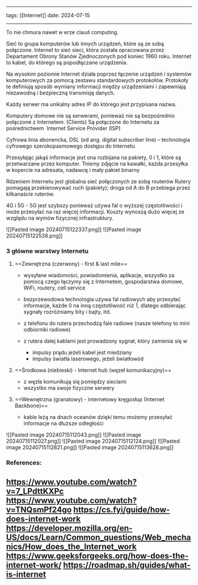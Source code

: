 
--- 
tags: [[Internet]]
date: 2024-07-15

---
To nie chmura nawet w erze claud computing. 

Sieć to grupa komputerów lub innych urządzeń, które są ze sobą połączone.
Internet to sieć sieci, która została opracowana przez Departament Obrony Stanów Zjednoczonych pod koniec 1960 roku.
Internet to kabel, do którego są popodłączane urządzenia.

Na wysokim poziomie Internet działa poprzez łączenie urządzeń i systemów komputerowych za pomocą zestawu standardowych protokołów. Protokoły te definiują sposób wymiany informacji między urządzeniami i zapewniają niezawodną i bezpieczną transmisję danych.

Każdy serwer ma unikalny adres IP do którego jest przypisana nazwa.

Komputery domowe nie są serwerami, ponieważ nie są bezpośrednio połączone z Internetem. (Clients)
Są połączone do Internetu za pośrednictwem  Internet Service Provider (ISP)

Cyfrowa linia abonencka, DSL (od ang. digital subscriber line) – technologia cyfrowego szerokopasmowego dostępu do Internetu

Przesyłając jakąś informacje jest ona rozbijana na pakiety, 0 i 1, które są przetwarzane przez komputer. Tniemy zdjęcie na kawałki, każda przesyłka w kopercie na adresata, nadawcę i mały pakiet binarny

Rdzeniem Internetu jest globalna sieć połączonych ze sobą routerów
Rutery pomagają przekierowywać ruch (pakiety); droga od A do B przebiega przez kilkanaście ruterów.

4G i 5G - 5G jest szybszy ponieważ używa fal o wyższej częstotliwości i może przesyłać na raz więcej informacji. Koszty wynoszą dużo więcej ze względu na wymów  fizycznej infrastruktury. 

![[Pasted image 20240715122337.png]]
![[Pasted image 20240715122538.png]]

### 3 główne warstwy Internetu

1. ==Zewnętrzna (czerwony) - first & last mile==

	- wysyłane wiadomości, powiadomienia, aplikacje, wszystko za pomocą czego łączymy się z Internetem, gospodarstwa domowe, WiFi, routery, cell service
	
	- bezprzewodowa technologia używa fal radiowych aby przesyłać informacje, każde 0 na inną częstotliwość niż 1, dlatego odbierając sygnały rozróżniamy bity i bajty, itd.
	
	- z telefonu do rutera przechodzą fale radiowe (nasze telefony to mini odbiorniki radiowe)
	- z rutera dalej kablami jest prowadzony sygnał, który zamienia się w 
		- impulsy prądu jeżeli kabel jest miedziany
		- impulsy światła laserowego, jeżeli światłowód

2. ==Środkowa (niebieski) - Internet hub (węzeł komunikacyjny)==
	- z węzła komunikują się pomiędzy sieciami
	- wszystko ma swoje fizyczne serwery

4. ==Wewnętrzna (granatowy) - internetowy kręgosłup (Internet Backbone)==
	- kable leżą na dnach oceanów dzięki temu możemy przesyłać informacje na dłuższe odległości


![[Pasted image 20240715112043.png]]
![[Pasted image 20240715112027.png]]
![[Pasted image 20240715112124.png]]
![[Pasted image 20240715112821.png]]
![[Pasted image 20240715113628.png]]
### References:

https://www.youtube.com/watch?v=7_LPdttKXPc
https://www.youtube.com/watch?v=TNQsmPf24go
https://cs.fyi/guide/how-does-internet-work
https://developer.mozilla.org/en-US/docs/Learn/Common_questions/Web_mechanics/How_does_the_Internet_work
https://www.geeksforgeeks.org/how-does-the-internet-work/
https://roadmap.sh/guides/what-is-internet 
---



